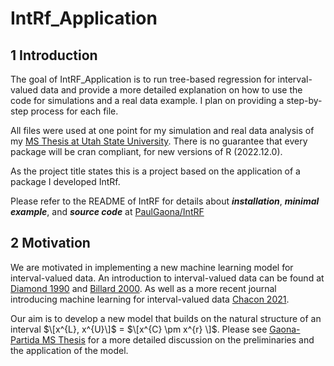 # IntRf_Application

## 1 Introduction

The goal of IntRF_Application is to run tree-based regression for interval-valued data and provide a more detailed explanation on how to use the code for simulations and a real data example. I plan on providing a step-by-step process for each file.

All files were used at one point for my simulation and real data analysis of my [MS Thesis at Utah State University](https://digitalcommons.usu.edu/etd/8853/). There is no guarantee that every package will be cran compliant, for new versions of R (2022.12.0).

As the project title states this is a project based on the application of a package I developed IntRf.

Please refer to the README of IntRF for details about ***installation***, ***minimal example***, and ***source code*** at
[PaulGaona/IntRF](https://github.com/PaulGaona/IntRF)

## 2 Motivation

We are motivated in implementing a new machine learning model for interval-valued data. An introduction to interval-valued data can be found at [Diamond 1990](https://www.sciencedirect.com/science/article/pii/0022247X9090353H) and [Billard 2000](https://link.springer.com/chapter/10.1007/978-3-642-59789-3_58). As well as a more recent journal introducing machine learning for interval-valued data [Chacon 2021](https://www.ncbi.nlm.nih.gov/pmc/articles/PMC8067438/).

Our aim is to develop a new model that builds on the natural structure of an interval $\[x^{L}, x^{U}\]$ = $\[x^{C} \pm x^{r} \]$. Please see [Gaona-Partida MS Thesis](https://digitalcommons.usu.edu/cgi/viewcontent.cgi?article=10006&context=etd) for a more detailed discussion on the preliminaries and the application of the model.
